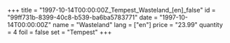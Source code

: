 +++
title = "1997-10-14T00:00:00Z_Tempest_Wasteland_[en]_false"
id = "99ff731b-8399-40c8-b539-ba6ba5783771"
date = "1997-10-14T00:00:00Z"
name = "Wasteland"
lang = ["en"]
price = "23.99"
quantity = 4
foil = false
set = "Tempest"
+++
